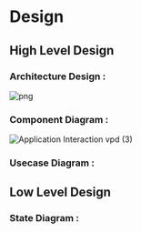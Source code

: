 # Design

## High Level Design 
### Architecture Design :
![png](https://user-images.githubusercontent.com/42568338/114740059-1e459100-9d67-11eb-97bf-0b09d856ef9c.png)

### Component Diagram :

![Application Interaction vpd (3)](https://user-images.githubusercontent.com/42568338/114747075-0de4e480-9d6e-11eb-97df-bca4982b3739.png)

### Usecase Diagram :


## Low Level Design


### State Diagram :


